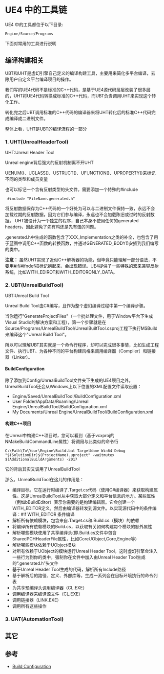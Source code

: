 # UE4 中的工具链

UE4 中的工具都位于以下目录:

```
Engine/Source/Programs
```

下面对常用的工具进行说明

## 编译构建相关

UBT和UHT是虚幻引擎自己定义的编译构建工具，主要用来简化多平台编译，去除用户自定义平台编译项目的操作。

我们写的UE4代码不是标准的C++代码，是基于UE4源代码层层改装了很多层的，UHT将UE4代码转换成标准的C++代码，而UBT负责调用UHT来实现这个转化工作。

转化完之后UBT调用标准的C++代码的编译器来将UHT转化后的标准C++代码完成编译成二进制文件。

整体上看，UHT是UBT的编译流程的一部分

### 1. UHT(UnrealHeaderTool)

UHT:Unreal Header Tool

Unreal engine背后强大的反射机制离不开UHT

UENUM()、UCLASS()、USTRUCT()、UFUNCTION()、UPROPERTY()来标记不同的类型和成员变量

也可以标记一个含有反射类型的头文件，需要添加一个特殊的#include

```
 #include "FileName.generated.h"
```
将反射数据保存为C++代码的一个好处为可以与二进制文件保持一致，永远不会加载过期的反射数据，因为它们参与编译，永远也不会加载陈旧或过时的反射数据。
UHT被设计为一个独立的程序，自己本身不使用任何的generated headers，因此避免了先有鸡还是先有蛋的问题。

.generated.h中生成的函数包含了XXX_Implementation之类的补全，也包含了用于蓝图中调用C++函数的转换函数，并通过GENERATED_BODY()安插到我们编写的类中。

**注意：** 虽然UHT实现了近似C++解析器的功能，但毕竟只能理解一部分语法，不要用#if/#ifndef把标记抱起来，会出现错误。UE4提供了一些特殊的宏来兼容反射系统，比如WITH_EDIROT和WITH_EDITORONLY_DATA。

### 2. UBT(UnrealBuildTool)

UBT:Unreal Build Tool

Unreal Build Tool由C#编写，且作为整个虚幻编译过程中第一个编译步骤。

当你运行"GenerateProjectFiles"（一个批处理文件，用于Window平台下生成Visual Studio的解决方案和工程），第一个步骤就是在Source/Programs/UnrealBuildTool/UnrealBuiltTool.csproj工程下执行MSBuild来编译这个"Unreal Build Tool"。

所以可以理解UBT其实就是一个命令行程序，却可以完成很多事情，比如生成工程文件、执行UBT、为各种不同的平台构建风格来调用编译器（Compiler）和链接器（Linker）。

#### BuildConfiguration

除了添加到Config/UnrealBuildTool文件夹下生成的UE4项目之外，UnrealBuildTool还会从Windows上以下位置的XML配置文件读取设置：

- Engine/Saved/UnrealBuildTool/BuildConfiguration.xml
- User Folder/AppData/Roaming/Unreal Engine/UnrealBuildTool/BuildConfiguration.xml
- My Documents/Unreal Engine/UnrealBuildTool/BuildConfiguration.xml

#### 构建C++项目
在Unreal中构建C++项目时，您可以看到（基于vcxproj的NMakeBuildCommandLine属性）将调用与此类似的命令行

```
C:\Path\To\Your\Engine\Build.bat TargetName Win64 Debug "$(SolutionDir)$(ProjectName).uproject" -waitmutex $(AdditionalBuildArguments) -2017
```

它的背后其实又调用了UnrealBuildTool

那么，UnrealBuildTool在这儿的作用是：

- 编译目标。它在运行时编译了.Target.cs代码（使用C#编译器）来获取构建属性。这是UnrealBuildTool从中获取大部分定义和平台信息的地方。某些属性（例如bBuildEditor）表示你需要的是构建编辑器。它会创建一个WITH_EDITOR定义，然后由编译器转发到源文件。以实现源代码中的条件编译：#if WITH_EDITOR 条件编译
- 解析所有依赖模块，包含来自.Target.cs和.Build.cs（模块）的依赖
- 将编译所有依赖模块的Build.cs，以获取有关如何构建每个模块的额外属性
- 解析哪些模块使用了共享编译头(即.Build.cs文件中包含SharedPCHHeaderFile属性，比如CoreUObject,Core,Engine等)
- 解析哪些模块依赖于UObject模块
- 对所有依赖于UObject的模块运行Unreal Header Tool，这时虚幻引擎会注入一些行为到你的类中，强制你在文件中加入由Unreal Header Tool生成的“.generated.h”头文件
- 基于Unreal Header Tool生成的代码，解析所有Include路径
- 基于解析后的路径、定义、外部库等，生成一系列会在目标环境执行的命令列表
- 为共享预编译头调用编译器（CL.EXE）
- 调用编译器来编译源文件（CL.EXE）
- 调用链接器（LINK.EXE）
- 调用所有这些操作

### 3. UAT(AutomationTool)

## 其它

## 参考

- [Build Configuration](https://docs.unrealengine.com/4.26/en-US/ProductionPipelines/BuildTools/UnrealBuildTool/BuildConfiguration/)
